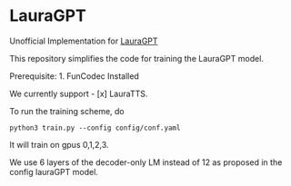 # LauraGPT


Unofficial Implementation for [LauraGPT](https://arxiv.org/abs/2310.04673)

This repository simplifies the code for training the LauraGPT model.

Prerequisite: 
    1. FunCodec Installed

We currently support
    - [x] LauraTTS.


To run the training scheme, do 
```shell
python3 train.py --config config/conf.yaml
```

It will train on gpus 0,1,2,3. 

We use 6 layers of the decoder-only LM instead of 12 as proposed in the config lauraGPT model.
